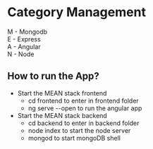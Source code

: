 # Category Management
M - Mongodb <br/>
E - Express  <br/>
A - Angular  <br/>
N - Node  <br/>
## How to run the App?
+ Start the MEAN stack frontend
  - cd frontend to enter in frontend folder
  - ng serve --open to run the angular app
+ Start the MEAN stack backend
  - cd backend to enter in backend folder
  - node index to start the node server
  - mongod to start mongoDB shell
